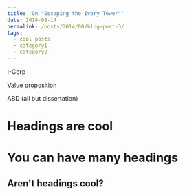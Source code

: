 ```yaml
---
title: 'On "Escaping the Ivory Tower"'
date: 2014-08-14
permalink: /posts/2014/08/blog-post-3/
tags:
  - cool posts
  - category1
  - category2
---
```


I-Corp

Value proposition

ABD (all but dissertation)

Headings are cool
======

You can have many headings
======

Aren't headings cool?
------
